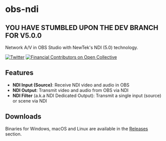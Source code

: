 # obs-ndi

## YOU HAVE STUMBLED UPON THE DEV BRANCH FOR V5.0.0

Network A/V in OBS Studio with NewTek's NDI (5.0) technology.

[![Twitter](https://img.shields.io/twitter/url/https/twitter.com/fold_left.svg?style=social&label=Follow%20%40LePalakis)](https://twitter.com/LePalakis)
[![Financial Contributors on Open Collective](https://opencollective.com/obs-websocket/all/badge.svg?label=financial+contributors)](https://opencollective.com/obs-websocket)

## Features
- **NDI Input (Source)**: Receive NDI video and audio in OBS
- **NDI Output**: Transmit video and audio from OBS via NDI
- **NDI Filter** (a.k.a NDI Dedicated Output): Transmit a single input (source) or scene via NDI

## Downloads
Binaries for Windows, macOS and Linux are available in the [Releases](https://github.com/Palakis/obs-ndi/releases) section.
